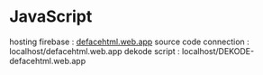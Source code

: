# JavaScript
hosting firebase : <a href="https://defacehtml.web.app">defacehtml.web.app</a>
source code connection : localhost/defacehtml.web.app
dekode script : localhost/DEKODE-defacehtml.web.app
